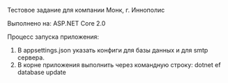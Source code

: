 Тестовое задание для компании Монк, г. Иннополис

Выполнено на:
ASP.NET Core 2.0

Процесс запуска приложения:
1. В appsettings.json указать конфиги для базы данных и для smtp сервера. 
2. В корне приложения выполнить через командную строку: dotnet ef database update